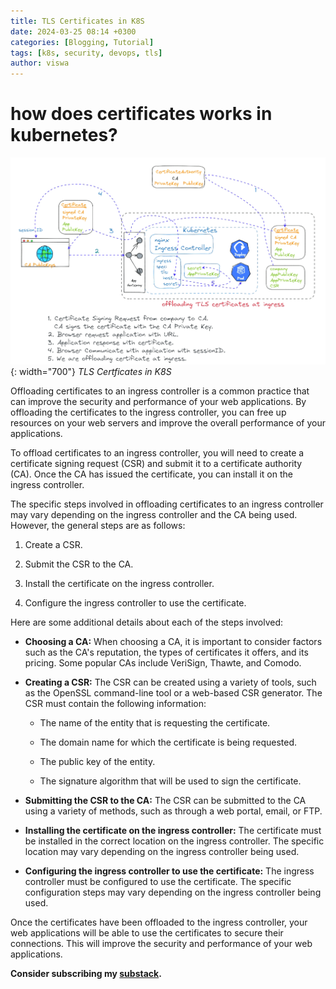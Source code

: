```yaml
---
title: TLS Certificates in K8S
date: 2024-03-25 08:14 +0300
categories: [Blogging, Tutorial]
tags: [k8s, security, devops, tls]
author: viswa
---
```


# how does certificates works in kubernetes?
![Desktop View](/assets/posts/2024-03-25-TLS%20Certs%20in%20K8S/certificate.gif){: width="700"}
_TLS Certficates in K8S_

Offloading certificates to an ingress controller is a common practice that can improve the security and performance of your web applications. By offloading the certificates to the ingress controller, you can free up resources on your web servers and improve the overall performance of your applications.

To offload certificates to an ingress controller, you will need to create a certificate signing request (CSR) and submit it to a certificate authority (CA). Once the CA has issued the certificate, you can install it on the ingress controller.

The specific steps involved in offloading certificates to an ingress controller may vary depending on the ingress controller and the CA being used. However, the general steps are as follows:

1. Create a CSR.

2. Submit the CSR to the CA.

3. Install the certificate on the ingress controller.

4. Configure the ingress controller to use the certificate.

Here are some additional details about each of the steps involved:

- **Choosing a CA:** When choosing a CA, it is important to consider factors such as the CA's reputation, the types of certificates it offers, and its pricing. Some popular CAs include VeriSign, Thawte, and Comodo.

- **Creating a CSR:** The CSR can be created using a variety of tools, such as the OpenSSL command-line tool or a web-based CSR generator. The CSR must contain the following information:

    - The name of the entity that is requesting the certificate.

    - The domain name for which the certificate is being requested.

    - The public key of the entity.

    - The signature algorithm that will be used to sign the certificate.

- **Submitting the CSR to the CA:** The CSR can be submitted to the CA using a variety of methods, such as through a web portal, email, or FTP.

- **Installing the certificate on the ingress controller:** The certificate must be installed in the correct location on the ingress controller. The specific location may vary depending on the ingress controller being used.

- **Configuring the ingress controller to use the certificate:** The ingress controller must be configured to use the certificate. The specific configuration steps may vary depending on the ingress controller being used.

Once the certificates have been offloaded to the ingress controller, your web applications will be able to use the certificates to secure their connections. This will improve the security and performance of your web applications.

**Consider subscribing my [substack](https://viswanathreddy.substack.com/).**

